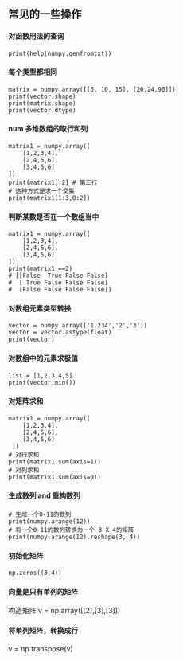 ## 常见的一些操作
#### 对函数用法的查询 

    print(help(numpy.genfromtxt))
####  每个类型都相同
    matrix = numpy.array([[5, 10, 15], [20,24,90]])
    print(vector.shape)
    print(matrix.shape)
    print(vector.dtype)
####  num 多维数组的取行和列
    matrix1 = numpy.array([
        [1,2,3,4],
        [2,4,5,6],
        [3,4,5,6]
    ])
    print(matrix1[:2] # 第三行
    # 这种方式是求一个交集
    print(matrix1[1:3,0:2])
#### 判断某数是否在一个数组当中
    
        
    matrix1 = numpy.array([
        [1,2,3,4],
        [2,4,5,6],
        [3,4,5,6]
    ])
    print(matrix1 ==2)
    # [[False  True False False]
    #  [ True False False False]
    #  [False False False False]]


#### 对数组元素类型转换

    vector = numpy.array(['1.234','2','3'])
    vector = vector.astype(float)
    print(vector)
#### 对数组中的元素求极值

    list = [1,2,3,4,5]
    print(vector.min())
        
#### 对矩阵求和
    
    matrix1 = numpy.array([
        [1,2,3,4],
        [2,4,5,6],
        [3,4,5,6]
     ])
    # 对行求和
    print(matrix1.sum(axis=1))
    # 对列求和
    print(matrix1.sum(axis=0))
#### 生成数列 and 重构数列

    # 生成一个0-11的数列    
    print(numpy.arange(12))
    # 将一个0-11的数列转换为一个 3 X 4的矩阵
    print(numpy.arange(12).reshape(3, 4))
  
#### 初始化矩阵
    np.zeros((3,4))

#### 向量是只有单列的矩阵
构造矩阵
v = np.array([[2],[3],[3]])
#### 将单列矩阵，转换成行
v = np.transpose(v)